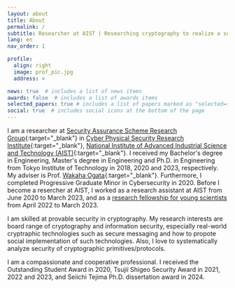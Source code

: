 ```yaml
---
layout: about
title: About
permalink: /
subtitle: Researcher at AIST | Researching cryptography to realize a secure world!
lang: en
nav_order: 1

profile:
  align: right
  image: prof_pic.jpg
  address: >

news: true  # includes a list of news items
awards: false  # includes a list of awards items
selected_papers: true # includes a list of papers marked as "selected={true}"
social: true  # includes social icons at the bottom of the page
---
```



I am a researcher at [Security Assurance Scheme Research Group](https://www.cpsec.aist.go.jp/group/sasrg/){:target="\_blank"} in [Cyber Physical Security Research Institute](https://www.cpsec.aist.go.jp/index_en.html){:target="\_blank"}, [National Institute of Advanced Industrial Science and Technology (AIST)](https://www.aist.go.jp/index_en.html){:target="\_blank"}.
I received my Bachelor's degree in Engineering, Master's degree in Engineering and Ph.D. in Engineering from Tokyo Institute of Technology in 2018, 2020 and 2023, respectively. My adviser is Prof. [Wakaha Ogata](http://www.crypt.ict.e.titech.ac.jp/users/wakaha/index.html){:target="\_blank"}.
Furthermore, I completed Progressive Graduate Minor in Cybersecurity in 2020.
Before I become a resercher at AIST, I worked as a research assistant at AIST from June 2020 to March 2023, and as a [research fellowship for young scientists](https://www.jsps.go.jp/english/e-pd/index.html) from April 2022 to March 2023.

I am skilled at provable security in cryptography. My research interests are board range of cryptography and information security, especially real-world cryptraphic technologies such as secure messaging and how to propote social implementation of such technologies.
Also, I love to systematically analyze security of cryptographic primitives/protocols.

I am a compassionate and cooperative professional.
I received the Outstanding Student Award in 2020, Tsujii Shigeo Security Award in 2021, 2022 and 2023, and Seiichi Tejima Ph.D. dissertation award in 2024.
